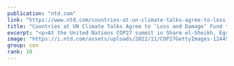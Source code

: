 ```yaml
---
publication: "ntd.com"
link: "https://www.ntd.com/countries-at-un-climate-talks-agree-to-loss-and-damage-fund-to-pay-for-poor-nations_882601.html"
title: "Countries at UN Climate Talks Agree to ‘Loss and Damage’ Fund to Pay for Poor Nations"
excerpt: "<p>At the United Nations COP27 summit in Sharm el-Sheikh, Egypt, representatives from nearly 200 countries have agreed to set up a &#8220;loss and damage&#8221; fund intended to help vulnerable countr"
image: "https://i.ntd.com/assets/uploads/2022/11/COP27GettyImages-1244918929-352x220.jpg"
group: con
rank: 10
---
```

